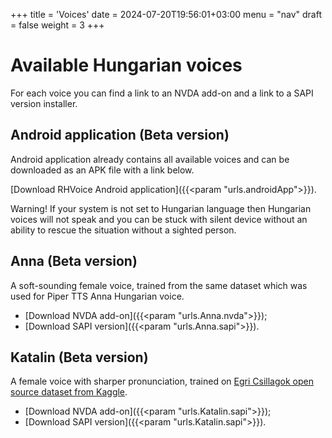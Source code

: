 +++
title = 'Voices'
date = 2024-07-20T19:56:01+03:00
menu = "nav"
draft = false
weight = 3
+++

# Available Hungarian voices

For each voice you can find a link to an NVDA add-on and a link to a SAPI version installer.

## Android application (Beta version)

Android application already contains all available voices and can be downloaded as an APK file with a link below.

[Download RHVoice Android application]({{<param "urls.androidApp">}}).

Warning! If your system is not set to Hungarian language then Hungarian voices will not speak and you can be stuck with silent device without an ability to rescue the situation without a sighted person.

## Anna (Beta version)

A soft-sounding  female voice, trained from the same dataset which was used for Piper TTS Anna Hungarian voice.

* [Download NVDA add-on]({{<param "urls.Anna.nvda">}});
* [Download SAPI version]({{<param "urls.Anna.sapi">}}).

## Katalin (Beta version)

A female voice with sharper pronunciation, trained on [Egri Csillagok open source dataset from Kaggle](https://www.kaggle.com/datasets/bryanpark/hungarian-single-speaker-speech-dataset).

* [Download NVDA add-on]({{<param "urls.Katalin.sapi">}});
* [Download SAPI version]({{<param "urls.Katalin.sapi">}}).
